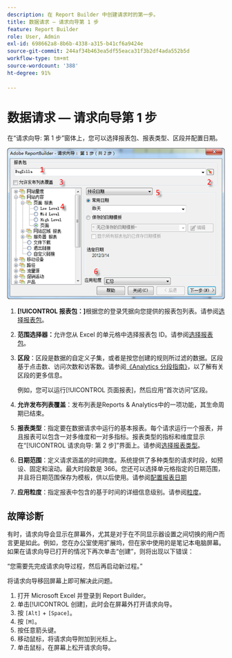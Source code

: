 ```yaml
---
description: 在 Report Builder 中创建请求时的第一步。
title: 数据请求 — 请求向导第 1 步
feature: Report Builder
role: User, Admin
exl-id: 698662a8-8b6b-4338-a315-b41cf6a9424e
source-git-commit: 244af34b463ea5df55eaca31f3b2df4ada552b5d
workflow-type: tm+mt
source-wordcount: '388'
ht-degree: 91%

---
```


# 数据请求 — 请求向导第 1 步

在“请求向导: 第 1 步”窗体上，您可以选择报表包、报表类型、区段并配置日期。

![显示“请求向导：第1步”表单的屏幕截图。](assets/rw1_overview.png)

1. **[!UICONTROL 报表包：]**&#x200B;根据您的登录凭据向您提供的报表包列表。请参阅[选择报表包](/help/analyze/report-builder/data-requests/selecting-report-suites/t-select-report-suites.md)。

1. **范围选择器：**&#x200B;允许您从 Excel 的单元格中选择报表包 ID。请参阅[选择报表包](/help/analyze/report-builder/data-requests/selecting-report-suites/t-select-report-suites.md)。

1. **区段**：区段是数据的自定义子集，或者是按您创建的规则所过滤的数据。区段基于点击数、访问次数和访客数。请参阅[《Analytics 分段指南》](https://experienceleague.adobe.com/docs/analytics/components/segmentation/seg-home.html)，以了解有关区段的更多信息。

   例如，您可以运行[!UICONTROL 页面报表]，然后应用“首次访问”区段。

1. **允许发布列表覆盖**：发布列表是Reports &amp; Analytics中的一项功能，其生命周期已结束[](https://new.express.adobe.com/webpage/WFCyq7w8kijmB?)。

1. **报表类型**：指定要在数据请求中运行的基本报表。每个请求运行一个报表，并且报表可以包含一对多维度和一对多指标。报表类型的指标和维度显示在“[!UICONTROL 请求向导: 第 2 步]”界面上。请参阅[选择报表类型](/help/analyze/report-builder/data-requests/c-report-types/select-report-types.md)。

1. **日期范围**：定义请求涵盖的时间跨度。系统提供了多种类型的请求时段，如预设、固定和滚动。最大时段数是 366。您还可以选择单元格指定的日期范围，并且将日期范围保存为模板，供以后使用。请参阅[配置报表日期](/help/analyze/report-builder/data-requests/configuring-report-dates/custom-calendar.md)

1. **应用粒度**：指定报表中包含的基于时间的详细信息级别。请参阅[粒度](/help/analyze/report-builder/data-requests/configuring-report-dates/granularity.md)。

## 故障诊断

有时，请求向导会显示在屏幕外，尤其是对于在不同显示器设置之间切换的用户而言更是如此。例如，您在办公室使用扩展坞，但在家中使用的是笔记本电脑屏幕。如果在请求向导已打开的情况下再次单击“创建”，则将出现以下错误：

“您需要先完成请求向导过程，然后再启动新过程。”

将请求向导移回屏幕上即可解决此问题。

1. 打开 Microsoft Excel 并登录到 Report Builder。
2. 单击[!UICONTROL 创建]，此时会在屏幕外打开请求向导。
3. 按 `[Alt]` + `[Space]`。
4. 按 `[M]`。
5. 按任意箭头键。
6. 移动鼠标，将请求向导附加到光标上。
7. 单击鼠标，在屏幕上松开请求向导。
